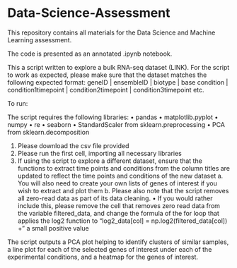 # Data-Science-Assessment
This repository contains all materials for the Data Science and Machine Learning assessment.


The code is presented as an annotated .ipynb notebook.

This a script written to explore a bulk RNA-seq dataset (LINK). For the script to work as expected, please make sure that the dataset matches the following expected format:
geneID | ensembleID | biotype | base condition | condition1timepoint | condition2timepoint | condition3timepoint etc. 


To run: 

The script requires the following libraries:
•	pandas
•	matplotlib.pyplot
•	numpy
•	re
•	seaborn
•	StandardScaler from sklearn.preprocessing
•	PCA from sklearn.decomposition

1)	Please download the csv file provided
2)	Please run the first cell, importing all necessary libraries
3)	If using the script to explore a different dataset, ensure that the functions to extract time points and conditions from the column titles are updated to reflect the time points and conditions of the new dataset
    a.	You will also need to create your own lists of genes of interest if you wish to extract and plot them 
    b.	Please also note that the script removes all zero-read data as part of its data cleaning. 
      •	If you would rather include this, please remove the cell that removes zero read data from the variable
  	    filtered_data, and change the formula of the for loop that applies the log2 function to “log2_data[col] =
  	    np.log2(filtered_data[col]) +” a small positive value

The script outputs a PCA plot helping to identify clusters of similar samples, a line plot for each of the selected genes of interest under each of the experimental conditions, and a heatmap for the genes of interest. 

